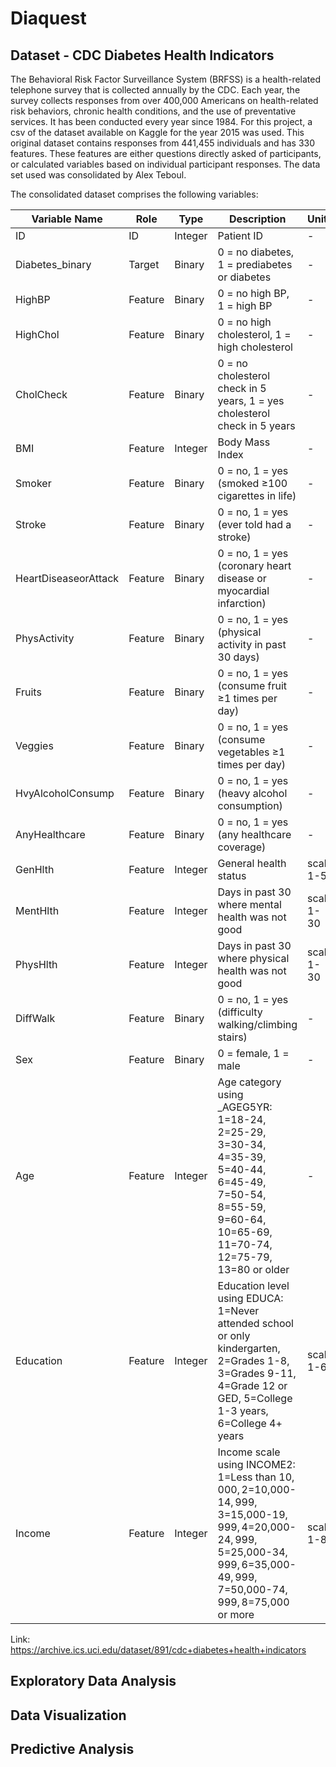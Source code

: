 # Diaquest

## Dataset - CDC Diabetes Health Indicators

The Behavioral Risk Factor Surveillance System (BRFSS) is a health-related telephone survey that is collected annually by the CDC. Each year, the survey collects responses from over 400,000 Americans on health-related risk behaviors, chronic health conditions, and the use of preventative services. It has been conducted every year since 1984. For this project, a csv of the dataset available on Kaggle for the year 2015 was used. This original dataset contains responses from 441,455 individuals and has 330 features. These features are either questions directly asked of participants, or calculated variables based on individual participant responses. The data set used was consolidated by Alex Teboul.

The consolidated dataset comprises the following variables:

| Variable Name           | Role      | Type    | Description                                                                                                 | Units       |
|-------------------------|-----------|---------|-------------------------------------------------------------------------------------------------------------|-------------|
| ID                      | ID        | Integer | Patient ID                                                                                                  | -           |
| Diabetes_binary         | Target    | Binary  | 0 = no diabetes, 1 = prediabetes or diabetes                                                                | -           |
| HighBP                  | Feature   | Binary  | 0 = no high BP, 1 = high BP                                                                                 | -           |
| HighChol                | Feature   | Binary  | 0 = no high cholesterol, 1 = high cholesterol                                                               | -           |
| CholCheck               | Feature   | Binary  | 0 = no cholesterol check in 5 years, 1 = yes cholesterol check in 5 years                                   | -           |
| BMI                     | Feature   | Integer | Body Mass Index                                                                                             | -           |
| Smoker                  | Feature   | Binary  | 0 = no, 1 = yes (smoked ≥100 cigarettes in life)                                                            | -           |
| Stroke                  | Feature   | Binary  | 0 = no, 1 = yes (ever told had a stroke)                                                                    | -           |
| HeartDiseaseorAttack    | Feature   | Binary  | 0 = no, 1 = yes (coronary heart disease or myocardial infarction)                                           | -           |
| PhysActivity            | Feature   | Binary  | 0 = no, 1 = yes (physical activity in past 30 days)                                                         | -           |
| Fruits                  | Feature   | Binary  | 0 = no, 1 = yes (consume fruit ≥1 times per day)                                                            | -           |
| Veggies                 | Feature   | Binary  | 0 = no, 1 = yes (consume vegetables ≥1 times per day)                                                       | -           |
| HvyAlcoholConsump       | Feature   | Binary  | 0 = no, 1 = yes (heavy alcohol consumption)                                                                 | -           |
| AnyHealthcare           | Feature   | Binary  | 0 = no, 1 = yes (any healthcare coverage)                                                                   | -           |
| GenHlth                 | Feature   | Integer | General health status                                                                                       | scale 1-5   |
| MentHlth                | Feature   | Integer | Days in past 30 where mental health was not good                                                            | scale 1-30  |
| PhysHlth                | Feature   | Integer | Days in past 30 where physical health was not good                                                          | scale 1-30  |
| DiffWalk                | Feature   | Binary  | 0 = no, 1 = yes (difficulty walking/climbing stairs)                                                        | -           |
| Sex                     | Feature   | Binary  | 0 = female, 1 = male                                                                                        | -           |
| Age                     | Feature   | Integer | Age category using _AGEG5YR: 1=18-24, 2=25-29, 3=30-34, 4=35-39, 5=40-44, 6=45-49, 7=50-54, 8=55-59, 9=60-64, 10=65-69, 11=70-74, 12=75-79, 13=80 or older | -  |
| Education               | Feature   | Integer | Education level using EDUCA: 1=Never attended school or only kindergarten, 2=Grades 1-8, 3=Grades 9-11, 4=Grade 12 or GED, 5=College 1-3 years, 6=College 4+ years | scale 1-6   |
| Income                  | Feature   | Integer | Income scale using INCOME2: 1=Less than $10,000, 2=$10,000-$14,999, 3=$15,000-$19,999, 4=$20,000-$24,999, 5=$25,000-$34,999, 6=$35,000-$49,999, 7=$50,000-$74,999, 8=$75,000 or more | scale 1-8   |


Link: https://archive.ics.uci.edu/dataset/891/cdc+diabetes+health+indicators

## Exploratory Data Analysis

## Data Visualization

## Predictive Analysis

